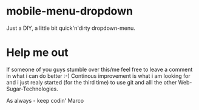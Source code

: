 # mobile-menu-dropdown
Just a DIY, a little bit quick'n'dirty dropdown-menu. 

# Help me out
If someone of you guys stumble over this/me feel free to leave a comment in what i can do better :-)
Continous improvement is what i am looking for and i just realy started (for the third time) 
to use git and alll the other Web-Sugar-Technologies.

As always - keep codin'
Marco
